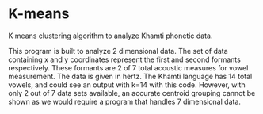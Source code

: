 # K-means
K means clustering algorithm to analyze Khamti phonetic data.

This program is built to analyze 2 dimensional data. The set of data containing x and y coordinates represent the first and second formants respectively. These formants are 2 of 7 total acoustic measures for vowel measurement. The data is given in hertz. The Khamti language has 14 total vowels, and could see an output with k=14 with this code. However, with only 2 out of 7 data sets available, an accurate centroid grouping cannot be shown as we would require a program that handles 7 dimensional data.
